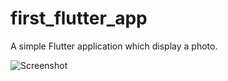 # first_flutter_app

A simple Flutter application which display a photo.

![Screenshot](screenshot.png)



